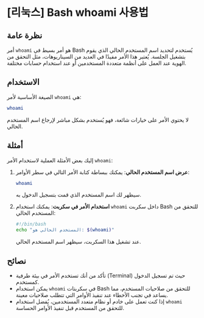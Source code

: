 # [리눅스] Bash whoami 사용법

## نظرة عامة
أمر `whoami` هو أمر بسيط في Bash يُستخدم لتحديد اسم المستخدم الحالي الذي يقوم بتشغيل الجلسة. يُعتبر هذا الأمر مفيدًا في العديد من السيناريوهات، مثل التحقق من الهوية عند العمل على أنظمة متعددة المستخدمين أو عند استخدام حسابات مختلفة.

## الاستخدام
الصيغة الأساسية لأمر `whoami` هي:

```bash
whoami
```

لا يحتوي الأمر على خيارات شائعة، فهو يُستخدم بشكل مباشر لإرجاع اسم المستخدم الحالي.

## أمثلة
إليك بعض الأمثلة العملية لاستخدام الأمر `whoami`:

1. **عرض اسم المستخدم الحالي**:
   يمكنك ببساطة كتابة الأمر التالي في سطر الأوامر:

   ```bash
   whoami
   ```

   سيظهر لك اسم المستخدم الذي قمت بتسجيل الدخول به.

2. **استخدام الأمر في سكربت**:
   يمكنك استخدام `whoami` داخل سكربت Bash للتحقق من المستخدم الحالي:

   ```bash
   #!/bin/bash
   echo "المستخدم الحالي هو: $(whoami)"
   ```

   عند تشغيل هذا السكربت، سيظهر اسم المستخدم الحالي.

## نصائح
- تأكد من أنك تستخدم الأمر في بيئة طرفية (Terminal) حيث تم تسجيل الدخول كمستخدم. 
- يمكن استخدام `whoami` في سكربتات Bash للتحقق من صلاحيات المستخدم، مما يساعد في تجنب الأخطاء عند تنفيذ الأوامر التي تتطلب صلاحيات معينة.
- إذا كنت تعمل على خادم أو نظام متعدد المستخدمين، يُفضل استخدام `whoami` للتحقق من المستخدم قبل تنفيذ الأوامر الحساسة.